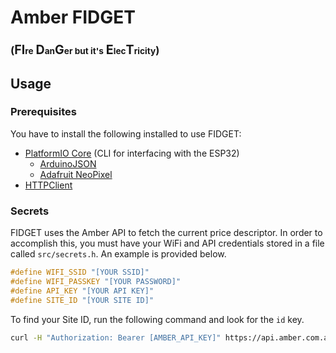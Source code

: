 # Amber FIDGET
### (<big>FI</big><small>re</small> <big>D</big><small>an</small><big>G</big><small>er but it's</small> <big>E</big><small>lec</small><big>T</big><small>ricity</small>)

## Usage
### Prerequisites
You have to install the following installed to use FIDGET:
- [PlatformIO Core](https://docs.platformio.org/en/latest/core/installation/index.html) (CLI for interfacing with the ESP32)
  - [ArduinoJSON](https://registry.platformio.org/libraries/bblanchon/ArduinoJson/installation)
  - [Adafruit NeoPixel](https://registry.platformio.org/libraries/adafruit/Adafruit%20NeoPixel)
- [HTTPClient](https://github.com/amcewen/HttpClient)

### Secrets
FIDGET uses the Amber API to fetch the current price descriptor.
In order to accomplish this, you must have your WiFi and API credentials stored in a file called `src/secrets.h`.
An example is provided below.

```c++
#define WIFI_SSID "[YOUR SSID]"
#define WIFI_PASSKEY "[YOUR PASSWORD]"
#define API_KEY "[YOUR API KEY]"
#define SITE_ID "[YOUR SITE ID]"
```

To find your Site ID, run the following command and look for the `id` key.

```sh
curl -H "Authorization: Bearer [AMBER_API_KEY]" https://api.amber.com.au/v1/sites
```
